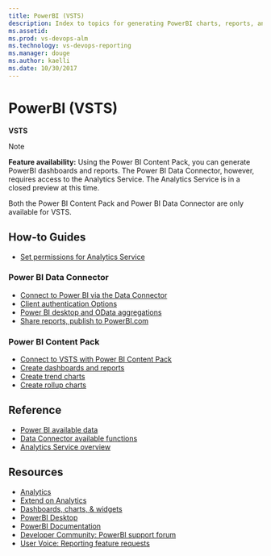```yaml
---
title: PowerBI (VSTS)
description: Index to topics for generating PowerBI charts, reports, and dashboards for VSTS 
ms.assetid:  
ms.prod: vs-devops-alm
ms.technology: vs-devops-reporting
ms.manager: douge
ms.author: kaelli
ms.date: 10/30/2017
---
```


# PowerBI (VSTS)

<b>VSTS</b> 

>[!NOTE]  
> **Feature availability:**  Using the Power BI Content Pack, you can generate PowerBI dashboards and reports. The Power BI Data Connector, however, requires access to the Analytics Service. The Analytics Service is in a closed preview at this time.  
>  
> Both the Power BI Content Pack and Power BI Data Connector are only available for VSTS.  

## How-to Guides

- [Set permissions for Analytics Service](../analytics/analytics-security.md?toc=/vsts/report/powerbi/toc.json&bc=/vsts/report/powerbi/breadcrumb/toc.json)  

<!---
Future:
- How to query for "Time in State"
- Power BI Copy/Paste Support for default Views
-->

### Power BI Data Connector
 
- [Connect to Power BI via the Data Connector](data-connector-connect.md)     
- [Client authentication Options](../analytics/client-authentication-options.md?toc=/vsts/report/powerbi/toc.json&bc=/vsts/report/powerbi/breadcrumb/toc.json)
- [Power BI desktop and OData aggregations](../analytics/using-odata-aggregations-with-power-bi-desktop.md?toc=/vsts/report/powerbi/toc.json&bc=/vsts/report/powerbi/breadcrumb/toc.json)    
- [Share reports, publish to PowerBI.com](../analytics/publishing-power-bi-desktop-to-power-bi.md?toc=/vsts/report/powerbi/toc.json&bc=/vsts/report/powerbi/breadcrumb/toc.json)    

### Power BI Content Pack 
<!-- Note: The content pack will be marked as deprecated in a follow up edit.-->

- [Connect to VSTS with Power BI Content Pack](connect-vso-pbi-vs.md)  
- [Create dashboards and reports](report-on-vso-with-power-bi-vs.md) 
- [Create trend charts](create-trend-charts.md)  
- [Create rollup charts](create-rollup-charts.md) 


  
## Reference
- [Power BI available data](vso-pbi-whats-available-vs.md)    
- [Data Connector available functions](data-connector-functions.md)    
- [Analytics Service overview](../analytics/overview-analytics-service.md?toc=/vsts/report/powerbi/toc.json&bc=/vsts/report/powerbi/breadcrumb/toc.json)    

<!-- Note: The above document will be cut, once all content is verified as moved to extend\Analytics-->

## Resources 
- [Analytics](../analytics/index.md)    
- [Extend on Analytics](../extend-analytics/index.md)    
- [Dashboards, charts, & widgets](../dashboards/index.md)  
- [PowerBI Desktop](https://powerbi.microsoft.com/documentation/powerbi-desktop-get-the-desktop/)  
- [PowerBI Documentation](https://powerbi.microsoft.com/documentation/powerbi-landing-page/)  
- [Developer Community: PowerBI support forum](https://developercommunity.visualstudio.com/search.html?f=&type=question+OR+problem&type=question+OR+problem&c=&redirect=search%2Fsearch&sort=relevance&q=PowerBI)
- [User Voice: Reporting feature requests](https://visualstudio.uservoice.com/forums/330519-visual-studio-team-services/category/145257-dashboards-and-reporting)

 
